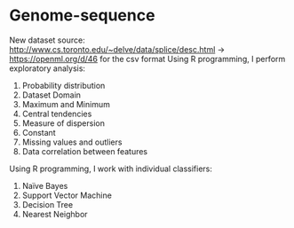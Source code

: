 # Genome-sequence


New dataset source: http://www.cs.toronto.edu/~delve/data/splice/desc.html -> https://openml.org/d/46 for the
csv format
Using R programming, I perform exploratory analysis:
1. Probability distribution
2. Dataset Domain
3. Maximum and Minimum
4. Central tendencies
5. Measure of dispersion
6. Constant
7. Missing values and outliers
8. Data correlation between features


Using R programming, I work with individual classifiers:
1. Naïve Bayes
2. Support Vector Machine
3. Decision Tree
4. Nearest Neighbor
